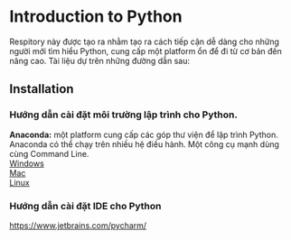 # Introduction to Python

Respitory này được tạo ra nhằm tạo ra cách tiếp cận dễ dàng cho những người mới tìm hiểu Python, cung cấp một platform ổn để đi từ cơ bản đến nâng cao.
Tài liệu dự trên những đường dẫn sau: 


## Installation 
### Hướng dẫn cài đặt môi trường lập trình cho Python. 
**Anaconda:** một platform cung cấp các góp thư viện để lập trình Python. Anaconda có thể chạy trên nhiều hệ điều hành. Một công cụ mạnh dùng cùng Command Line. \
  [Windows](https://problemsolvingwithpython.com/01-Orientation/01.03-Installing-Anaconda-on-Windows/) \
  [Mac](https://problemsolvingwithpython.com/01-Orientation/01.04-Installing-Anaconda-on-MacOS/) \
  [Linux](https://problemsolvingwithpython.com/01-Orientation/01.05-Installing-Anaconda-on-Linux/) 
 
### Hướng dẫn cài đặt IDE cho Python
https://www.jetbrains.com/pycharm/

